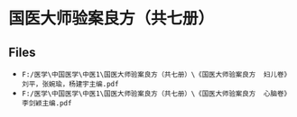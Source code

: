 # 国医大师验案良方（共七册）

## Files

- `F:/医学\中国医学\中医1\国医大师验案良方（共七册）\《国医大师验案良方  妇儿卷》刘平，张婉瑜，杨建宇主编.pdf`
- `F:/医学\中国医学\中医1\国医大师验案良方（共七册）\《国医大师验案良方  心脑卷》李剑颖主编.pdf`
